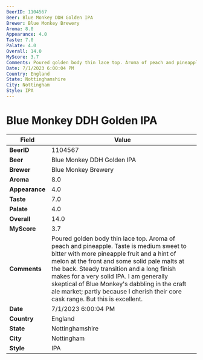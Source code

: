 ```yaml
---
BeerID: 1104567
Beer: Blue Monkey DDH Golden IPA
Brewer: Blue Monkey Brewery
Aroma: 8.0
Appearance: 4.0
Taste: 7.0
Palate: 4.0
Overall: 14.0
MyScore: 3.7
Comments: Poured golden body thin lace top. Aroma of peach and pineapple. Taste is medium sweet to bitter with more pineapple fruit and a hint of melon at the front and some solid pale malts at the back. Steady transition and a long finish makes for a very solid IPA. I am generally skeptical of Blue Monkey's dabbling in the craft ale market; partly because I cherish their core cask range. But this is excellent.
Date: 7/1/2023 6:00:04 PM
Country: England
State: Nottinghamshire
City: Nottingham
Style: IPA
---
```


# Blue Monkey DDH Golden IPA

| Field         | Value |
|---------------|-------|
| **BeerID** | 1104567 |
| **Beer** | Blue Monkey DDH Golden IPA |
| **Brewer** | Blue Monkey Brewery |
| **Aroma** | 8.0 |
| **Appearance** | 4.0 |
| **Taste** | 7.0 |
| **Palate** | 4.0 |
| **Overall** | 14.0 |
| **MyScore** | 3.7 |
| **Comments** | Poured golden body thin lace top. Aroma of peach and pineapple. Taste is medium sweet to bitter with more pineapple fruit and a hint of melon at the front and some solid pale malts at the back. Steady transition and a long finish makes for a very solid IPA. I am generally skeptical of Blue Monkey's dabbling in the craft ale market; partly because I cherish their core cask range. But this is excellent. |
| **Date** | 7/1/2023 6:00:04 PM |
| **Country** | England |
| **State** | Nottinghamshire |
| **City** | Nottingham |
| **Style** | IPA |

